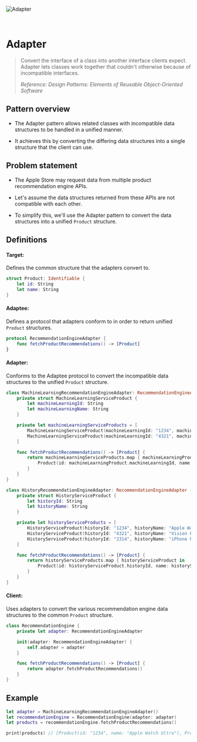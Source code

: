 ![Adapter](https://github.com/user-attachments/assets/1ade6f0e-2ca8-4821-b319-64784de1d353)

<br />

# Adapter

> Convert the interface of a class into another interface clients expect. Adapter lets classes work together that couldn't otherwise because of incompatible interfaces.
>
> _Reference: Design Patterns: Elements of Reusable Object-Oriented Software_

## Pattern overview

- The Adapter pattern allows related classes with incompatible data structures to be handled in a unified manner.

- It achieves this by converting the differing data structures into a single structure that the client can use.

## Problem statement

- The Apple Store may request data from multiple product recommendation engine APIs.

- Let's assume the data structures returned from these APIs are not compatible with each other.

- To simplify this, we'll use the Adapter pattern to convert the data structures into a unified `Product` structure.

## Definitions

#### Target:

Defines the common structure that the adapters convert to.

```swift
struct Product: Identifiable {
    let id: String
    let name: String
}
```

#### Adaptee:

Defines a protocol that adapters conform to in order to return unified `Product` structures.

```swift
protocol RecommendationEngineAdapter {
    func fetchProductRecommendations() -> [Product]
}
```

#### Adapter:

Conforms to the Adaptee protocol to convert the incompatible data structures to the unified `Product` structure.

```swift
class MachineLearningRecommendationEngineAdapter: RecommendationEngineAdapter {
    private struct MachineLearningServiceProduct {
        let machineLearningId: String
        let machineLearningName: String
    }

    private let machineLearningServiceProducts = [
        MachineLearningServiceProduct(machineLearningId: "1234", machineLearningName: "Apple Watch Ultra"),
        MachineLearningServiceProduct(machineLearningId: "4321", machineLearningName: "Vision Pro")
    ]

    func fetchProductRecommendations() -> [Product] {
        return machineLearningServiceProducts.map { machineLearningProduct in
            Product(id: machineLearningProduct.machineLearningId, name: machineLearningProduct.machineLearningName)
        }
    }
}

class HistoryRecommendationEngineAdapter: RecommendationEngineAdapter {
    private struct HistoryServiceProduct {
        let historyId: String
        let historyName: String
    }

    private let historyServiceProducts = [
        HistoryServiceProduct(historyId: "1234", historyName: "Apple Watch Ultra"),
        HistoryServiceProduct(historyId: "4321", historyName: "Vision Pro"),
        HistoryServiceProduct(historyId: "2314", historyName: "iPhone Pro")
    ]

    func fetchProductRecommendations() -> [Product] {
        return historyServiceProducts.map { historyServiceProduct in
            Product(id: historyServiceProduct.historyId, name: historyServiceProduct.historyName)
        }
    }
}
```

#### Client:

Uses adapters to convert the various recommendation engine data structures to the common `Product` structure.

```swift
class RecommendationEngine {
    private let adapter: RecommendationEngineAdapter

    init(adapter: RecommendationEngineAdapter) {
        self.adapter = adapter
    }

    func fetchProductRecommendations() -> [Product] {
        return adapter.fetchProductRecommendations()
    }
}
```

## Example

```swift
let adapter = MachineLearningRecommendationEngineAdapter()
let recommendationEngine = RecommendationEngine(adapter: adapter)
let products = recommendationEngine.fetchProductRecommendations()

print(products) // [Product(id: "1234", name: "Apple Watch Ultra"), Product(id: "4321", name: "Vision Pro")]
```
